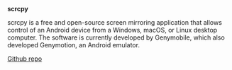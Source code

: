 **scrcpy**
<p>scrcpy is a free and open-source screen mirroring application that allows control of an Android device from a Windows, macOS, or Linux desktop computer. The software is currently developed by Genymobile, which also developed Genymotion, an Android emulator.</p>

[Github repo](https://github.com/Genymobile/scrcpy)
